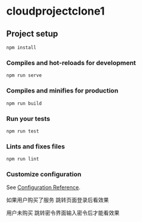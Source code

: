 # cloudprojectclone1

## Project setup
```
npm install
```

### Compiles and hot-reloads for development
```
npm run serve
```

### Compiles and minifies for production
```
npm run build
```

### Run your tests
```
npm run test
```

### Lints and fixes files
```
npm run lint
```

### Customize configuration
See [Configuration Reference](https://cli.vuejs.org/config/).

如果用户购买了服务
  跳转页面登录后看效果

用户未购买
  跳转密令界面输入密令后才能看效果